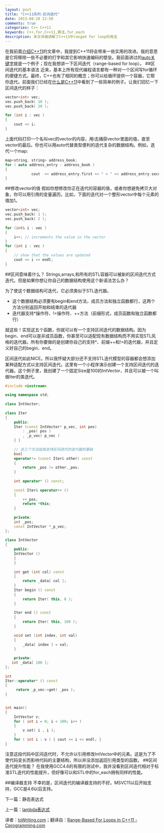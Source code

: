 ```yaml
---
layout: post
title: "C++11系列-区间迭代"
date: 2013-08-20 22:50
comments: true
categories: C++ C++11
keywords: C++,for,C++11,算法,for_each
description: 本文详细讲解了C++11中ranged for loop的用法
---
```

在我前面[介绍C++11][1]的文章中，我提到C++11将会带来一些实用的改进。我的意思是它将移除一些不必要的打字和其它影响快速编码的壁垒。我前面讲过的[auto关键字][2]就是一个例子；现在我想讲一下区间迭代（range-based for loop）。
##区间迭代的基本语法
近来，基本上所有现代编程语言都有一种对一个区间写for循环的便捷方式。最终，C++也有了相同的概念；你可以给循环提供一个容器，它帮你迭代。前面我们已经在[什么是C++11][1]中看到了一些简单的例子。让我们回忆一下区间迭代的样子：
```cpp
vector<int> vec;
vec.push_back( 10 );
vec.push_back( 20 );
 
for (int i : vec ) 
{
    cout << i;
}
```
上面代码打印一个名叫vec的vector的内容，用i去捕获vector里面的值，直至vector的最后。你也可以用auto代替类型便利的迭代复杂的数据结构。例如，迭代一个map:
```cpp
map<string, string> address_book;
for ( auto address_entry : address_book )
{
            cout  << address_entry.first << " < " << address_entry.second << ">" << endl;
} 
```

##修改vector的值
假如你想修改你正在迭代的容器的值，或者你想避免拷贝大对象，你可以用引用的变量遍历。比如，下面的迭代对一个整形vector中每个元素的值加1。
```cpp
vector<int> vec;
vec.push_back( 1 );
vec.push_back( 2 );
 
for (int& i : vec ) 
{
    i++; // increments the value in the vector
}
for (int i : vec )
{
    // show that the values are updated
    cout << i << endl;
}
```
##区间意味着什么？
Strings,arrays,和所有的STL容器可以被新的区间迭代方式迭代。但是如果你想让你自己的数据结构使用这个新语法怎么办？

为了使这个数据结构可迭代，它必须类似于STL迭代器。

* 这个数据结构必须要有begin和end方法，成员方法和独立函数都行，这两个方法分别返回开始和结束的迭代器
* 迭代器支持*操作符、!=操作符、++方法（前缀形式，成员函数和独立函数都行）

就这些！实现这五个函数，你就可以有一个支持区间迭代的数据结构。因为begin、end可以是非成员函数，你甚至可以适配现有数据结构而不用实现STL风格的迭代器。所有你要做的是创建你自己的支持*、前缀++和!=的迭代器，并且定义好自己的begin、end。

区间迭代如此NICE。所以我怀疑大部分还不支持STL迭代模型的容器都会想添加某种适配方式以支持区间迭代。这里有一个小程序演示创建一个支持区间迭代的迭代器。这个例子里，我创建了一个固定Size是100的IntVector，并且可以被一个叫做Iter的类迭代。
```cpp
#include <iostream>
 
using namespace std;
 
class IntVector;
 
class Iter
{
    public:
    Iter (const IntVector* p_vec, int pos)
        : _pos( pos )
        , _p_vec( p_vec )
    { }
 
    // 这三个方法组成支持区间迭代的迭代器的基础
    bool
    operator!= (const Iter& other) const
    {
        return _pos != other._pos;
    }
 
    int operator* () const;
 
    const Iter& operator++ ()
    {
        ++_pos;
        return *this;
    }
 
    private:
    int _pos;
    const IntVector *_p_vec;
};
 
class IntVector
{
    public:
    IntVector ()
    {
    }
 
    int get (int col) const
    {
        return _data[ col ];
    }
    Iter begin () const
    {
        return Iter( this, 0 );
    }
 
    Iter end () const
    {
        return Iter( this, 100 );
    }
 
    void set (int index, int val)
    {
        _data[ index ] = val;
    }
 
    private:
   int _data[ 100 ];
};
 
int
Iter::operator* () const
{
     return _p_vec->get( _pos );
}
 

int main()
{
    IntVector v;
    for ( int i = 0; i < 100; i++ )
    {
        v.set( i , i );
    }
    for ( int i : v ) { cout << i << endl; }
}
```
注意这段代码中区间迭代时，不允许以引用修改IntVector中的元素。这是为了不使代码变长而影响代码的主要结构，所以并没添加返回引用类型的函数。
##区间迭代提升性能？
在我使用GCC4.6的有限的测试中，我并没看到区间迭代相对于标准STL迭代的性能提升，但好像可以和STL中的for_each拥有同样的性能。

##编译器支持
不幸的是，区间迭代的编译器支持的不好。MSVC11以后开始支持，GCC是4.6以后支持。

下一篇：静态表达式

上一篇：[lambda表达式][3]

译者：[toWriting.com](/)；翻译自：[Range-Based For Loops in C++11 - Cprogramming.com][4]

 [1]:/blog/2013/08/01/what-is-cpp11/
 [2]:/blog/2013/08/08/improved-type-inference-in-cpp11/
 [3]:/blog/2013/08/11/lambda-closures/
 [4]:http://www.cprogramming.com/c++11/c++11-ranged-for-loop.html